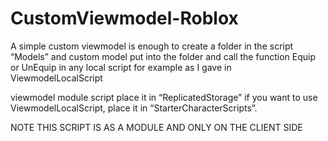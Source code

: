 # CustomViewmodel-Roblox

A simple custom viewmodel is enough to create a folder in the script “Models” and custom model put into the folder and call the function Equip or UnEquip in any local script for example as I gave in ViewmodelLocalScript

viewmodel module script place it in “ReplicatedStorage”
if you want to use ViewmodelLocalScript, place it in “StarterCharacterScripts”.

NOTE THIS SCRIPT IS AS A MODULE AND ONLY ON THE CLIENT SIDE
